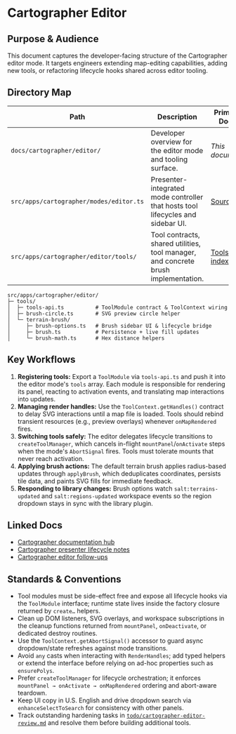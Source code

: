 # Cartographer Editor

## Purpose & Audience
This document captures the developer-facing structure of the Cartographer editor mode. It targets engineers extending map-editing capabilities, adding new tools, or refactoring lifecycle hooks shared across editor tooling.

## Directory Map
| Path | Description | Primary Docs |
| --- | --- | --- |
| `docs/cartographer/editor/` | Developer overview for the editor mode and tooling surface. | _This document_ |
| `src/apps/cartographer/modes/editor.ts` | Presenter-integrated mode controller that hosts tool lifecycles and sidebar UI. | [Source](../../../src/apps/cartographer/modes/editor.ts) |
| `src/apps/cartographer/editor/tools/` | Tool contracts, shared utilities, tool manager, and concrete brush implementation. | [Tools index](../../../src/apps/cartographer/editor/tools) |

```text
src/apps/cartographer/editor/
├─ tools/
│  ├─ tools-api.ts          # ToolModule contract & ToolContext wiring
│  ├─ brush-circle.ts       # SVG preview circle helper
│  └─ terrain-brush/
│     ├─ brush-options.ts   # Brush sidebar UI & lifecycle bridge
│     ├─ brush.ts           # Persistence + live fill updates
│     └─ brush-math.ts      # Hex distance helpers
```

## Key Workflows
1. **Registering tools:** Export a `ToolModule` via `tools-api.ts` and push it into the editor mode's `tools` array. Each module is responsible for rendering its panel, reacting to activation events, and translating map interactions into updates.
2. **Managing render handles:** Use the `ToolContext.getHandles()` contract to delay SVG interactions until a map file is loaded. Tools should rebind transient resources (e.g., preview overlays) whenever `onMapRendered` fires.
3. **Switching tools safely:** The editor delegates lifecycle transitions to `createToolManager`, which cancels in-flight `mountPanel`/`onActivate` steps when the mode's `AbortSignal` fires. Tools must tolerate mounts that never reach activation.
4. **Applying brush actions:** The default terrain brush applies radius-based updates through `applyBrush`, which deduplicates coordinates, persists tile data, and paints SVG fills for immediate feedback.
5. **Responding to library changes:** Brush options watch `salt:terrains-updated` and `salt:regions-updated` workspace events so the region dropdown stays in sync with the library plugin.

## Linked Docs
- [Cartographer documentation hub](../README.md)
- [Cartographer presenter lifecycle notes](../../../../Notes/cartographer-mode-registry-lifecycle.md)
- [Cartographer editor follow-ups](../../../../todo/cartographer-editor-review.md)

## Standards & Conventions
- Tool modules must be side-effect free and expose all lifecycle hooks via the `ToolModule` interface; runtime state lives inside the factory closure returned by `create…` helpers.
- Clean up DOM listeners, SVG overlays, and workspace subscriptions in the cleanup functions returned from `mountPanel`, `onDeactivate`, or dedicated destroy routines.
- Use the `ToolContext.getAbortSignal()` accessor to guard async dropdown/state refreshes against mode transitions.
- Avoid `any` casts when interacting with `RenderHandles`; add typed helpers or extend the interface before relying on ad-hoc properties such as `ensurePolys`.
- Prefer `createToolManager` for lifecycle orchestration; it enforces `mountPanel → onActivate → onMapRendered` ordering and abort-aware teardown.
- Keep UI copy in U.S. English and drive dropdown search via `enhanceSelectToSearch` for consistency with other panels.
- Track outstanding hardening tasks in [`todo/cartographer-editor-review.md`](../../../../todo/cartographer-editor-review.md) and resolve them before building additional tools.
